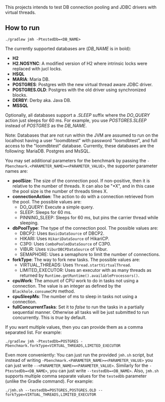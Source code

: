 This projects intends to test DB connection pooling and JDBC drivers with virtual threads.

## How to run

`./gradlew jmh -PtestedDb=<DB_NAME>`

The currently supported databases are (*DB_NAME* is in bold):

- **H2**
- **H2.NOSYNC**: A modified version of H2 where intrinsic locks were replaced with jucl locks.
- **HSQL**
- **MARIA**: Maria DB.
- **POSTGRES**: Postgres with the new virtual thread aware JDBC driver.
- **POSTGRES.OLD**: Postgres with the old driver using synchronized blocks.
- **DERBY**: Derby aka. Java DB.
- **MSSQL**

Optionally, all databases support a *.SLEEP* suffix where the *DO_QUERY* action just sleeps for 60 ms. For example,
you use *POSTGRES.SLEEP* instead of *POSTGRES* as the *DB_NAME*.

Note: Databases that are not run within the JVM are assumed to run on the localhost having a user "loomdbtest" with
password "loomdbtest", and full access to the "loomdbtest" database. Currently, these databases are the following:
MariaDB. Postgres and MsSQL.

You may set additional parameters for the benchmark by passing the `-Pbenchmark.<PARAMETER_NAME>=<PARAMETER_VALUE>`,
the supporter parameter names are:

- **poolSize**: The size of the connection pool. If non-positive, then it is relative to the number of threads.
  It can also be "*X", and in this case the pool size is the number of threads times X.
- **connectionAction**: The action to do with a connection retrieved from the pool. The possible values are:
  - DO_QUERY: Execute a simple query.
  - SLEEP: Sleeps for 60 ms.
  - PINNING_SLEEP: Sleeps for 60 ms, but pins the carrier thread while sleeping.
- **dbPoolType**: The type of the connection pool. The possible values are:
  - DBCP2: Uses `BasicDataSource` of DBCP2.
  - HIKARI: Uses `HikariDataSource` of HikariCP.
  - C3P0: Uses `ComboPooledDataSource` of C3P0.
  - VIBUR: Uses `ViburDBCPDataSource` of Vibur.
  - SEMAPHORE: Uses a semaphore to limit the number of connections.
- **forkType**: The way to fork new tasks. The possible values are:
  - VIRTUAL_THREADS: Uses `Thread.startVirtualThread`.
  - LIMITED_EXECUTOR: Uses an executor with as many threads as returned by `Runtime.getRuntime().availableProcessors()`.
- **cpuWork**: The amount of CPU work to do in tasks not using a connection. The value is an integer as defined 
  by the `Blackhole.consumeCPU` method.
- **cpuSleepMs**: The number of ms to sleep in tasks not using a connection.
- **fullConcurrentTasks**: Set it to *false* to run the tasks in a partially sequential manner. Otherwise
  all tasks will be just submitted to run concurrently. This is *true* by default.

If you want multiple values, then you can provide them as a comma separated list. For example:

`./gradlew jmh -PtestedDb=POSTGRES -Pbenchmark.forkType=VIRTUAL_THREADS,LIMITED_EXECUTOR`

Even more conveniently: You can just run the provided `jmh.sh` script,
but instead of writing `-Pbenchmark.<PARAMETER_NAME>=<PARAMETER_VALUE>`
you can just write `--<PARAMETER_NAME>=<PARAMETER_VALUE>`. Similarly for the `-PtestedDb=<DB_NAME>`,
you can just write `--testedDb=<DB_NAME>`. Also, `jmh.sh` supports multiple comma separate values for
the `testedDb` parameter (unlike the Gradle command). For example:

`./jmh.sh --testedDb=POSTGRES,POSTGRES.OLD --forkType=VIRTUAL_THREADS,LIMITED_EXECUTOR`
